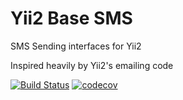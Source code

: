 Yii2 Base SMS
=================
SMS Sending interfaces for Yii2

Inspired heavily by Yii2's emailing code

[![Build Status](https://travis-ci.org/mikk150/yii2-sms.svg?branch=master)](https://travis-ci.org/mikk150/yii2-sms) [![codecov](https://codecov.io/gh/mikk150/yii2-sms/branch/master/graph/badge.svg)](https://codecov.io/gh/mikk150/yii2-sms)
